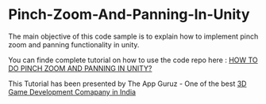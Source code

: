 Pinch-Zoom-And-Panning-In-Unity
===============================

The main objective of this code sample is to explain how to implement pinch zoom and panning functionality in unity.


You can finde complete tutorial on how to use the code repo here : <a href="http://www.theappguruz.com/code-reciepe/pinch-zoom-panning-unity/">HOW TO DO PINCH ZOOM AND PANNING IN UNITY?</a>

This Tutorial has been presented by The App Guruz - One of the best <a href="http://www.theappguruz.com/3d-game-development/">3D Game Development Comapany in India</a>
